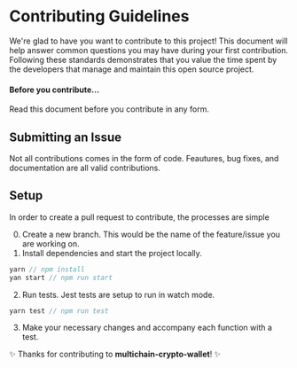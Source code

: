 
# Contributing Guidelines

We're glad to have you want to contribute to this project! This document will help answer common questions you may have during your first contribution. Following these standards demonstrates that you value the time spent by the developers that manage and maintain this open source project.

#### Before you contribute...

Read this document before you contribute in any form.

## Submitting an Issue
Not all contributions comes in the form of code. Feautures, bug fixes, and documentation are all valid contributions. 

## Setup
In order to create a pull request to contribute, the processes are simple

0. Create a new branch. This would be the name of the feature/issue you are working on.
1. Install dependencies and start the project locally.
``` javascript
yarn // npm install
yan start // npm run start
```
2. Run tests. Jest tests are setup to run in watch mode.
``` javascript
yarn test // npm run test
```
3. Make your necessary changes and accompany each function with a test.


✨ Thanks for contributing to **multichain-crypto-wallet**! ✨